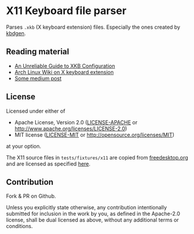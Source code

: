 # X11 Keyboard file parser

Parses `.xkb` (X keyboard extension) files.
Especially the ones created by [kbdgen].

## Reading material

- [An Unreliable Guide to XKB Configuration](https://www.charvolant.org/doug/xkb/html/xkb.html)
- [Arch Linux Wiki on X keyboard extension](https://wiki.archlinux.org/index.php/X_keyboard_extension)
- [Some medium post](https://medium.com/@damko/a-simple-humble-but-comprehensive-guide-to-xkb-for-linux-6f1ad5e13450)

## License

Licensed under either of

 * Apache License, Version 2.0 ([LICENSE-APACHE](LICENSE-APACHE) or http://www.apache.org/licenses/LICENSE-2.0)
 * MIT license ([LICENSE-MIT](LICENSE-MIT) or http://opensource.org/licenses/MIT)

at your option.

The X11 source files in `tests/fixtures/x11` are copied from
[freedesktop.org](https://gitlab.freedesktop.org/xkeyboard-config/xkeyboard-config)
and are licensed as specified
[here](https://gitlab.freedesktop.org/xkeyboard-config/xkeyboard-config/blob/master/COPYING).

## Contribution

Fork & PR on Github.

Unless you explicitly state otherwise, any contribution intentionally submitted
for inclusion in the work by you, as defined in the Apache-2.0 license, shall be dual licensed as above, without any
additional terms or conditions.


[kbdgen]: https://github.com/divvun/kbdgen
